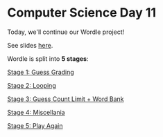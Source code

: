 # Computer Science Day 11

<link href="index.css" rel="stylesheet">

Today, we'll continue our Wordle project!

See slides [here](../presentation-pdfs/day11.pdf).

Wordle is split into **5 stages**:

[Stage 1: Guess Grading](../code_snippets/wordle-stage-1.html)

[Stage 2: Looping](../code_snippets/wordle-stage-2.html)

[Stage 3: Guess Count Limit + Word Bank](../code_snippets/wordle-stage-3.html)

[Stage 4: Miscellania](../code_snippets/wordle-stage-4.html)

[Stage 5: Play Again](../code_snippets/wordle-stage-5.html)



